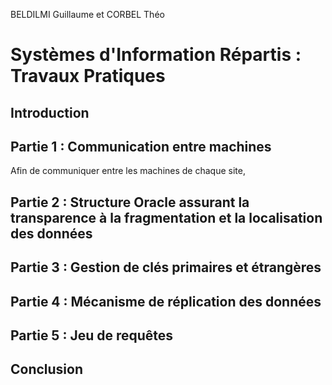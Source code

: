 BELDILMI Guillaume et CORBEL Théo

# Systèmes d'Information Répartis : Travaux Pratiques

## Introduction



## Partie 1 : Communication entre machines

Afin de communiquer entre les machines de chaque site,

## Partie 2 : Structure Oracle assurant la transparence à la fragmentation et la localisation des données

## Partie 3 : Gestion de clés primaires et étrangères

## Partie 4 : Mécanisme de réplication des données

## Partie 5 : Jeu de requêtes

## Conclusion
